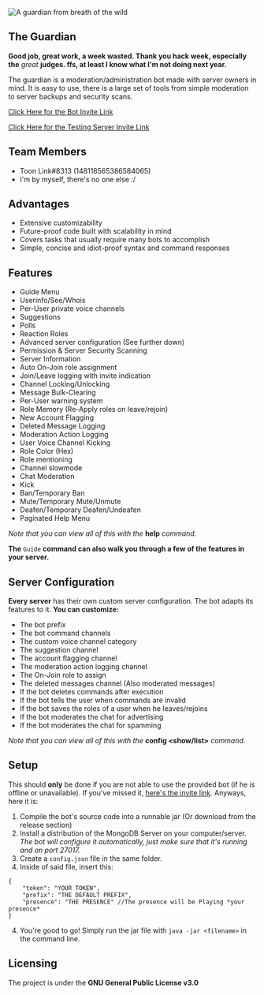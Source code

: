 ![A guardian from breath of the wild](https://i.imgur.com/3DFIDkI.png)

## The Guardian
**Good job, great work, a week wasted. Thank you hack week, especially the** *great* **judges. ffs, at least I know what I'm not doing next year.**

The guardian is a moderation/administration bot made with server owners in mind. It is easy to use, there is a large set of tools from simple moderation to server backups and security scans.

[Click Here for the Bot Invite Link](https://discordapp.com/oauth2/authorize?client_id=591840782793834505&scope=bot&permissions=8)

[Click Here for the Testing Server Invite Link](https://discord.gg/ETynfsA)

## Team Members
 - Toon Link#8313 (148118565386584065)
 - I'm by myself, there's no one else :/

## Advantages
 - Extensive customizability
 - Future-proof code built with scalability in mind
 - Covers tasks that usually require many bots to accomplish
 - Simple, concise and idiot-proof syntax and command responses

## Features
 - Guide Menu
 - Userinfo/See/Whois
 - Per-User private voice channels
 - Suggestions
 - Polls
 - Reaction Roles
 - Advanced server configuration (See further down)
 - Permission & Server Security Scanning
 - Server Information
 - Auto On-Join role assignment
 - Join/Leave logging with invite indication
 - Channel Locking/Unlocking
 - Message Bulk-Clearing
 - Per-User warning system
 - Role Memory (Re-Apply roles on leave/rejoin)
 - New Account Flagging
 - Deleted Message Logging
 - Moderation Action Logging
 - User Voice Channel Kicking
 - Role Color (Hex)
 - Role mentioning
 - Channel slowmode
 - Chat Moderation
 - Kick
 - Ban/Temporary Ban
 - Mute/Temporary Mute/Unmute
 - Deafen/Temporary Deafen/Undeafen
 - Paginated Help Menu

*Note that you can view all of this with the* **help** *command.*

**The** `Guide` **command can also walk you through a few of the features in your server.**

## Server Configuration
**Every server** has their own custom server configuration. The bot adapts its features to it. **You can customize:**
 - The bot prefix
 - The bot command channels
 - The custom voice channel category
 - The suggestion channel
 - The account flagging channel
 - The moderation action logging channel
 - The On-Join role to assign
 - The deleted messages channel (Also moderated messages)
 - If the bot deletes commands after execution
 - If the bot tells the user when commands are invalid
 - If the bot saves the roles of a user when he leaves/rejoins
 - If the bot moderates the chat for advertising
 - If the bot moderates the chat for spamming

*Note that you can view all of this with the* **config <show/list>** *command.*

## Setup
This should **only** be done if you are not able to use the provided bot (if he is offline or unavailable). If you've missed it, [here's the invite link](https://discordapp.com/oauth2/authorize?client_id=591840782793834505&scope=bot&permissions=8). Anyways, here it is:
 1. Compile the bot's source code into a runnable jar (Or download from the release section)
 2. Install a distribution of the MongoDB Server on your computer/server. *The bot will configure it automatically, just make sure that it's running and on port 27017.*
 3. Create a `config.json` file in the same folder.
 4. Inside of said file, insert this: 

~~~~
{
	"token": "YOUR TOKEN",
	"prefix": "THE DEFAULT PREFIX",
	"presence": "THE PRESENCE" //The presence will be Playing *your presence*
}
~~~~
4. You're good to go! Simply run the jar file with `java -jar <filename>` in the command line.

## Licensing
The project is under the **GNU General Public License v3.0**

